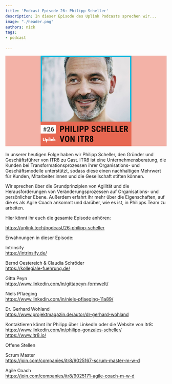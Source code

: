 ```yaml
---
title: 'Podcast Episode 26: Philipp Scheller'
description: In dieser Episode des Uplink Podcasts sprechen wir...
image: "./header.png"
authors: nick
tags:
- podcast

---
```


![](header.png)

In unserer heutigen Folge haben wir Philipp Scheller, den Gründer und Geschäftsführer von ITR8 zu Gast. ITR8 ist eine Unternehmensberatung, die Kunden bei Transformationsprozessen ihrer Organisations- und Geschäftsmodelle unterstützt, sodass diese einen nachhaltigen Mehrwert für Kunden, Mitarbeiter:innen und die Gesellschaft stiften können.

Wir sprechen über die Grundprinzipien von Agilität und die Herausforderungen von Veränderungsprozessen auf Organisations- und persönlicher Ebene. Außerdem erfahrt ihr mehr über die Eigenschaften, auf die es als Agile Coach ankommt und darüber, wie es ist, in Philipps Team zu arbeiten.

<!--truncate-->

Hier könnt ihr euch die gesamte Episode anhören:

<Embed>https://uplink.tech/podcast/26-philipp-scheller</Embed>

Erwähnungen in dieser Episode:

Intrinsify<br />
https://intrinsify.de/

Bernd Oestereich & Claudia Schröder<br />
https://kollegiale-fuehrung.de/

Gitta Peyn<br />
https://www.linkedin.com/in/gittapeyn-formwelt/

Niels Pflaeging<br />
https://www.linkedin.com/in/niels-pflaeging-11a89/

Dr. Gerhard Wohland<br />
https://www.projektmagazin.de/autor/dr-gerhard-wohland

Kontaktieren könnt ihr Philipp über LinkedIn oder die Website von Itr8:<br />
https://www.linkedin.com/in/philipp-gonzales-scheller/<br />
https://www.itr8.io/

Offene Stellen

Scrum Master<br />
https://join.com/companies/itr8/9025167-scrum-master-m-w-d

Agile Coach<br />
https://join.com/companies/itr8/9025171-agile-coach-m-w-d
